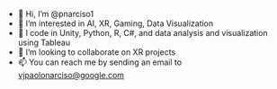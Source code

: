 - 👋 Hi, I’m @pnarciso1
- 👀 I’m interested in AI, XR, Gaming, Data Visualization
- 🌱 I code in Unity, Python, R, C#, and data analysis and visualization using Tableau 
- 💞️ I’m looking to collaborate on XR projects
- 📫 You can reach me by sending an email to vjpaolonarciso@google.com

<!---
pnarciso1/pnarciso1 is a ✨ special ✨ repository because its `README.md` (this file) appears on your GitHub profile.
You can click the Preview link to take a look at your changes.
--->
